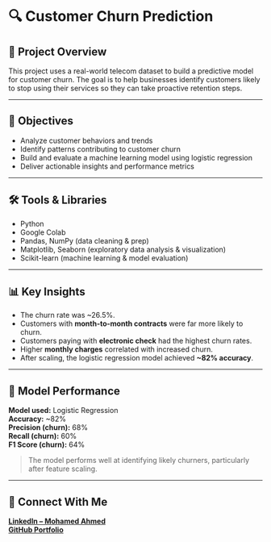 # 🔍 Customer Churn Prediction

## 📌 Project Overview  
This project uses a real-world telecom dataset to build a predictive model for customer churn. The goal is to help businesses identify customers likely to stop using their services so they can take proactive retention steps.

---

## 🎯 Objectives  
- Analyze customer behaviors and trends
- Identify patterns contributing to customer churn
- Build and evaluate a machine learning model using logistic regression
- Deliver actionable insights and performance metrics

---

## 🛠️ Tools & Libraries  
- Python  
- Google Colab  
- Pandas, NumPy (data cleaning & prep)  
- Matplotlib, Seaborn (exploratory data analysis & visualization)  
- Scikit-learn (machine learning & model evaluation)

---

## 📊 Key Insights  
- The churn rate was ~26.5%.
- Customers with **month-to-month contracts** were far more likely to churn.
- Customers paying with **electronic check** had the highest churn rates.
- Higher **monthly charges** correlated with increased churn.
- After scaling, the logistic regression model achieved **~82% accuracy**.

---

## 🤖 Model Performance  
**Model used:** Logistic Regression  
**Accuracy:** ~82%  
**Precision (churn):** 68%  
**Recall (churn):** 60%  
**F1 Score (churn):** 64%  

> The model performs well at identifying likely churners, particularly after feature scaling.

---

## 🔗 Connect With Me  
**[LinkedIn – Mohamed Ahmed](https://www.linkedin.com/in/mohamed-ahmed-6a35711ba/)**  
**[GitHub Portfolio](https://github.com/Mohamed-Ahmed-Data)**


